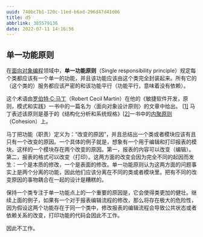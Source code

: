 ```yaml
---
uuid: 740bc7b1-120c-11ed-b6ad-296d47d41d06
title: d5
abbrlink: 385579136
date: 2022-07-11 14:16:56
---
```




## 单一功能原则

在[面向对象编程](https://zh.wikipedia.org/wiki/面向对象编程)领域中，**单一功能原则**（Single responsibility principle）规定每个类都应该有一个单一的功能，并且该功能应该由这个类完全封装起来。所有它的（这个类的）服务都应该严密的和该功能平行（功能平行，意味着没有依赖）。

这个术语由[罗伯特·C·马丁](https://zh.wikipedia.org/w/index.php?title=罗伯特·C·马丁&action=edit&redlink=1)（Robert Cecil Martin）在他的《敏捷软件开发，原则，模式和实践》一书中的一篇名为〈面向对象设计原则〉的文章中给出。 [[1\]](https://zh.wikipedia.org/wiki/单一功能原则#cite_note-1) 马丁表述该原则是基于的《结构化分析和系统规格》[[2\]](https://zh.wikipedia.org/wiki/单一功能原则#cite_note-2)一书中的[内聚原则](https://zh.wikipedia.org/wiki/内聚原则)（Cohesion）上。

马丁把功能（职责）定义为：“改变的原因”，并且总结出一个类或者模块应该有且只有一个改变的原因。一个具体的例子就是，想象有一个用于编辑和打印报表的模块。这样的一个模块存在两个改变的原因。第一，报表的内容可以改变（编辑）。第二，报表的格式可以改变（打印）。这两方面的改变会因为完全不同的起因而发生：一个是本质的修改，一个是表面的修改。单一功能原则认为这两方面的问题事实上是两个分离的功能，因此他们应该分离在不同的类或者模块里。把有不同的改变原因的事物耦合在一起的设计是糟糕的。

保持一个类专注于单一功能点上的一个重要的原因是，它会使得类更加的健壮。继续上面的例子，如果有一个对于报表编辑流程的修改，那么将存在极大的危险性，因为假设这两个功能存在于同一个类中，修改报表的编辑流程会导致公共状态或者依赖关系的改变，打印功能的代码会因此不工作。

因此不工作。

